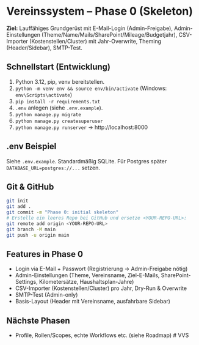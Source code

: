
# Vereinssystem – Phase 0 (Skeleton)

**Ziel:** Lauffähiges Grundgerüst mit E-Mail-Login (Admin-Freigabe), Admin-Einstellungen (Theme/Name/Mails/SharePoint/Mileage/Budgetjahr),
CSV-Importer (Kostenstellen/Cluster) mit Jahr-Overwrite, Theming (Header/Sidebar), SMTP-Test.

## Schnellstart (Entwicklung)
1. Python 3.12, pip, venv bereitstellen.
2. `python -m venv env && source env/bin/activate` (Windows: `env\Scripts\activate`)
3. `pip install -r requirements.txt`
4. `.env` anlegen (siehe `.env.example`).
5. `python manage.py migrate`
6. `python manage.py createsuperuser`
7. `python manage.py runserver` → http://localhost:8000

## .env Beispiel
Siehe `.env.example`. Standardmäßig SQLite. Für Postgres später `DATABASE_URL=postgres://...` setzen.

## Git & GitHub
```bash
git init
git add .
git commit -m "Phase 0: initial skeleton"
# Erstelle ein leeres Repo bei GitHub und ersetze <YOUR-REPO-URL>:
git remote add origin <YOUR-REPO-URL>
git branch -M main
git push -u origin main
```

## Features in Phase 0
- Login via E-Mail + Passwort (Registrierung → Admin-Freigabe nötig)
- Admin-Einstellungen (Theme, Vereinsname, Ziel-E-Mails, SharePoint-Settings, Kilometersätze, Haushaltsplan-Jahre)
- CSV-Importer (Kostenstellen/Cluster) pro Jahr, Dry-Run & Overwrite
- SMTP-Test (Admin-only)
- Basis-Layout (Header mit Vereinsname, ausfahrbare Sidebar)

## Nächste Phasen
- Profile, Rollen/Scopes, echte Workflows etc. (siehe Roadmap)
#   V V S  
 